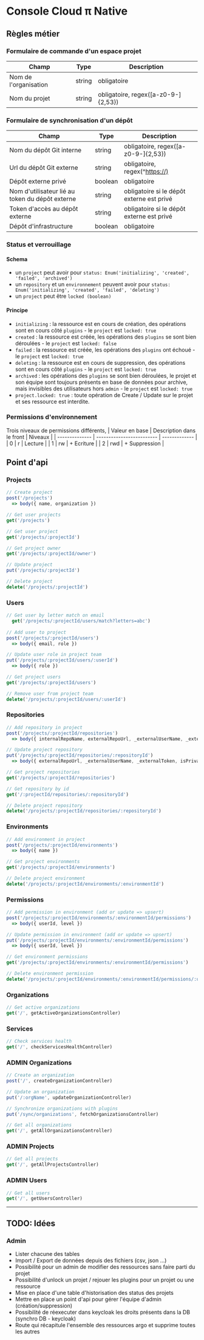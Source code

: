 # Console Cloud π Native

## Règles métier

### Formulaire de commande d'un espace projet

| Champ                 | Type   | Description                         |
| --------------------- | ------ | ----------------------------------- |
| Nom de l'organisation | string | obligatoire                         |
| Nom du projet         | string | obligatoire, regex([a-z0-9-]{2,53}) |

### Formulaire de synchronisation d'un dépôt

| Champ                                           | Type    | Description                               |
| ----------------------------------------------- | ------- | ----------------------------------------- |
| Nom du dépôt Git interne                        | string  | obligatoire, regex([a-z0-9-]{2,53})       |
| Url du dépôt Git externe                        | string  | obligatoire, regex(^<https://)>             |
| Dépôt externe privé                             | boolean | obligatoire                               |
| Nom d'utilisateur lié au token du dépôt externe | string  | obligatoire si le dépôt externe est privé |
| Token d'accès au dépôt externe                  | string  | obligatoire si le dépôt externe est privé |
| Dépôt d'infrastructure                          | boolean | obligatoire                               |

### Status et verrouillage

#### Schema

- un `project` peut avoir pour `status: Enum('initializing', 'created', 'failed', 'archived')`
- un `repository` et un `environnement` peuvent avoir pour `status: Enum('initializing', 'created', 'failed', 'deleting')`
- un `project` peut être `locked (boolean)`

#### Principe

- `initializing` : la ressource est en cours de création, des opérations sont en cours côté `plugins` - le `project` est `locked: true`
- `created` : la ressource est créée, les opérations des `plugins` se sont bien déroulées - le `project` est `locked: false`
- `failed` : la ressource est créée, les opérations des `plugins` ont échoué - le `project` est `locked: true`
- `deleting` : la ressource est en cours de suppression, des opérations sont en cours côté `plugins` - le `project` est `locked: true`
- `archived` : les opérations des `plugins` se sont bien déroulées, le projet et son équipe sont toujours présents en base de données pour archive, mais invisibles des utilisateurs hors `admin` - le `project` est `locked: true`
- `project.locked: true` : toute opération de Create / Update sur le projet et ses ressource est interdite.

### Permissions d'environnement

Trois niveaux de permissions différents,
| Valeur en base | Description dans le front | Niveaux       |
| -------------- | ------------------------- | ------------- |
| 0              | r                         | Lecture       |
| 1              | rw                        | + Ecriture    |
| 2              | rwd                       | + Suppression |

## Point d'api

### Projects

```js
// Create project
post('/projects')
  => body({ name, organization })

// Get user projects
get('/projects')

// Get user project
get('/projects/:projectId')

// Get project owner
get('/projects/:projectId/owner')

// Update project
put('/projects/:projectId')

// Delete project
delete('/projects/:projectId')
```

### Users

```js
// Get user by letter match on email
  get('/projects/:projectId/users/match?letters=abc')
  
// Add user to project
post('/projects/:projectId/users')
  => body({ email, role })

// Update user role in project team
put('/projects/:projectId/users/:userId')
  => body({ role })

// Get project users
get('/projects/:projectId/users')

// Remove user from project team
delete('/projects/:projectId/users/:userId')
```

### Repositories

```js
// Add repository in project
post('/projects/:projectId/repositories')
  => body({ internalRepoName, externalRepoUrl, _externalUserName, _externalToken, isInfra, isPrivate })

// Update project repository
put('/projects/:projectId/repositories/:repositoryId')
  => body({ externalRepoUrl, _externalUserName, _externalToken, isPrivate })

// Get project repositories
get('/projects/:projectId/repositories')

// Get repository by id
get('/:projectId/repositories/:repositoryId')

// Delete project repository
delete('/projects/:projectId/repositories/:repositoryId')
```

### Environments

```js
// Add environment in project
post('/projects/:projectId/environments')
  => body({ name })

// Get project environments
get('/projects/:projectId/environments')

// Delete project environment
delete('/projects/:projectId/environments/:environmentId')
```

### Permissions

```js
// Add permission in environment (add or update => upsert)
post('/projects/:projectId/environments/:environmentId/permissions')
  => body({ userId, level })

// Update permission in environment (add or update => upsert)
put('/projects/:projectId/environments/:environmentId/permissions')
  => body({ userId, level })

// Get environment permissions
get('/projects/:projectId/environments/:environmentId/permissions')

// Delete environment permission
delete('/projects/:projectId/environments/:environmentId/permissions/:userId')
```

### Organizations

```js
// Get active organizations
get('/', getActiveOrganizationsController)
```

### Services

```js
// Check services health
get('/', checkServicesHealthController)
```

### ADMIN Organizations

```js
// Create an organization
post('/', createOrganizationController)

// Update an organization
put('/:orgName', updateOrganizationController)

// Synchronize organizations with plugins
put('/sync/organizations', fetchOrganizationsController)

// Get all organizations
get('/', getAllOrganizationsController)
```

### ADMIN Projects

```js
// Get all projects
get('/', getAllProjectsController)
```

### ADMIN Users

```js
// Get all users
get('/', getUsersController)
```

---

## TODO: Idées

### Admin

- Lister chacune des tables
- Import / Export de données depuis des fichiers (csv, json ...)
- Possibilité pour un admin de modifier des ressources sans faire parti du projet
- Possibilité d'unlock un projet / rejouer les plugins pour un projet ou une ressource
- Mise en place d'une table d'historisation des status des projets
- Mettre en place un point d'api pour gérer l'équipe d'admin (création/suppression)
- Possibilité de réexecuter dans keycloak les droits présents dans la DB (synchro DB - keycloak)
- Route qui récapitule l'ensemble des ressources argo et supprime toutes les autres

